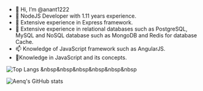 - 👋 Hi, I’m @anant1222
- 👀 NodeJS Developer with 1.11 years experience.
- 🌱 Extensive experience in Express framework.
- 💞️ Extensive experience in relational databases such as PostgreSQL, MySQL and NoSQL database such as 
      MongoDB and Redis for database Cache.
- 📫 Knowledge of JavaScript framework such as AngularJS.
- 🤙Knowledge in JavaScript and its concepts.

<!---
anant1222/anant1222 is a ✨ special ✨ repository because its `README.md` (this file) appears on your GitHub profile.
You can click the Preview link to take a look at your changes.
--->

<!-- ![Aenq's GitHub stats](https://github-readme-stats.vercel.app/api?username=anant1222&show_icons=true)
<p><img src="https://github-readme-stats.vercel.app/api/top-langs?username=anant1222&show_icons=true&locale=en&layout=compact" alt="aenq" /></p>
 -->
![Top Langs](https://github-readme-stats.vercel.app/api/top-langs/?username=anant1222&layout=compact&theme=dark&langs_count=18)  &nbsp&nbsp&nbsp&nbsp&nbsp&nbsp

![Aenq's GitHub stats](https://github-readme-stats.vercel.app/api?username=anant1222&theme=dark&show_icons=true)

